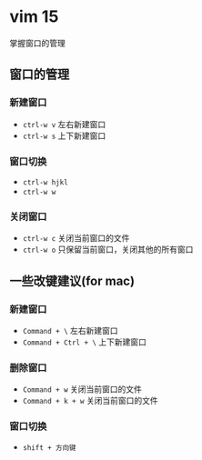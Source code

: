 # vim 15

掌握窗口的管理

## 窗口的管理

### 新建窗口

- `ctrl-w v` 左右新建窗口
- `ctrl-w s` 上下新建窗口

### 窗口切换

- `ctrl-w hjkl`
- `ctrl-w w`

### 关闭窗口

- `ctrl-w c` 关闭当前窗口的文件
- `ctrl-w o` 只保留当前窗口，关闭其他的所有窗口

## 一些改键建议(for mac)

### 新建窗口

- `Command + \` 左右新建窗口
- `Command + Ctrl + \` 上下新建窗口
  
### 删除窗口

- `Command + w` 关闭当前窗口的文件
- `Command + k + w` 关闭当前窗口的文件

### 窗口切换

- `shift + 方向键`

